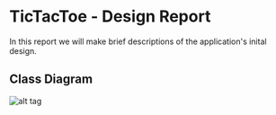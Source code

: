 # TicTacToe - Design Report

In this report we will make brief descriptions of the application's inital design.

## Class Diagram

![alt tag](https://raw.github.com/NerdirMedSkapgerdir/TicTacToe/master/documents/klasarit.jpg)
